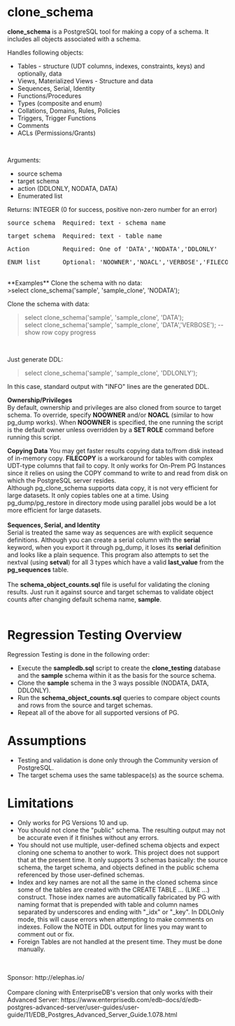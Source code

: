 # clone_schema

**clone_schema** is a PostgreSQL tool for making a copy of a schema.  It includes all objects associated with a schema.


Handles following objects:

* Tables - structure (UDT columns, indexes, constraints, keys) and optionally, data
* Views, Materialized Views - Structure and data
* Sequences, Serial, Identity
* Functions/Procedures
* Types (composite and enum)
* Collations, Domains, Rules, Policies
* Triggers, Trigger Functions
* Comments
* ACLs (Permissions/Grants)
<br/>

Arguments:
* source schema
* target schema
* action (DDLONLY, NODATA, DATA)
* Enumerated list

Returns: INTEGER (0 for success, positive non-zero number for an error)

<pre>source schema  Required: text - schema name</pre>
<pre>target schema  Required: text - table name</pre>
<pre>Action         Required: One of 'DATA','NODATA','DDLONLY'</pre>
<pre>ENUM list      Optional: 'NOOWNER','NOACL','VERBOSE','FILECOPY'</pre>
<br/>
**Examples**
Clone the schema with no data:
<br/>
>select clone_schema('sample', 'sample_clone', 'NODATA');
<br/>

Clone the schema with data:
<br/>
>select clone_schema('sample', 'sample_clone', 'DATA');<br/>
>select clone_schema('sample', 'sample_clone', 'DATA','VERBOSE');  -- show row copy progress
<br/>

Just generate DDL:
<br/>
>select clone_schema('sample', 'sample_clone', 'DDLONLY');

In this case, standard output with "INFO" lines are the generated DDL.



**Ownership/Privileges**<br/>
By default, ownership and privileges are also cloned from source to target schema.  To override, specify **NOOWNER** and/or **NOACL** (similar to how pg_dump works). When **NOOWNER** is specified, the one running the script is the default owner unless overridden by a **SET ROLE** command before running this script. 

**Copying Data**
You may get faster results copying data to/from disk instead of in-memory copy. **FILECOPY** is a workaround for tables with complex UDT-type columns that fail to copy.  It only works for On-Prem PG Instances since it relies on using the COPY command to write to and read from disk on which the PostgreSQL server resides. <br/>
Although pg_clone_schema supports data copy, it is not very efficient for large datasets.  It only copies tables one at a time.  Using pg_dump/pg_restore in directory mode using parallel jobs would be a lot more efficient for large datasets.
<br/><br/>
**Sequences, Serial, and Identity**<br/>
Serial is treated the same way as sequences are with explicit sequence definitions.  Although you can create a serial column with the **serial** keyword, when you export it through pg_dump, it loses its **serial** definition and looks like a plain sequence.  This program also attempts to set the nextval (using **setval**) for all 3 types which have a valid **last_value** from the **pg_sequences** table.
<br/><br/>
The **schema_object_counts.sql** file is useful for validating the cloning results.  Just run it against source and target schemas to validate object counts after changing default schema name, **sample**.
<br/><br/>

# Regression Testing Overview
Regression Testing is done in the following order:
* Execute the **sampledb.sql** script to create the **clone_testing** database and the **sample** schema within it as the basis for the source schema.
* Clone the **sample** schema in the 3 ways possible (NODATA, DATA, DDLONLY).
* Run the **schema_object_counts.sql** queries to compare object counts and rows from the source and target schemas.
* Repeat all of the above for all supported versions of PG.

# Assumptions
* Testing and validation is done only through the Community version of PostgreSQL.
* The target schema uses the same tablespace(s) as the source schema.

# Limitations
* Only works for PG Versions 10 and up.
* You should not clone the "public" schema.  The resulting output may not be accurate even if it finishes without any errors.
* You should not use multiple, user-defined schema objects and expect cloning one schema to another to work.  This project does not support that at the present time.  It only supports 3 schemas basically: the source schema, the target schema, and objects defined in the public schema referenced by those user-defined schemas.
* Index and key names are not all the same in the cloned schema since some of the tables are created with the CREATE TABLE ... (LIKE ...) construct.  Those index names are automatically fabricated by PG with naming format that is prepended with table and column names separated by underscores and ending with "_idx" or "_key".  In DDLOnly mode, this will cause errors when attempting to make comments on indexes.  Follow the NOTE in DDL output for lines you may want to comment out or fix.
* Foreign Tables are not handled at the present time.  They must be done manually.
<br/>
<br/>
Sponsor:
 http://elephas.io/
<br/>
<br/> 
Compare cloning with EnterpriseDB's version that only works with their Advanced Server:
https://www.enterprisedb.com/edb-docs/d/edb-postgres-advanced-server/user-guides/user-guide/11/EDB_Postgres_Advanced_Server_Guide.1.078.html

 
 
 
